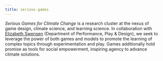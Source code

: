 ```yaml
---
title: serious-games 
---
```


<!-- A 75-100 word paragraph describing the motivation behind these projects -->

*Serious Games for Climate Change* is a research cluster at the nexus of game design, climate science, and learning science. In collaboration with [Elizabeth Swensen][es] (Department of Performance, Play & Design), we seek to leverage the power of both games and models to promote the learning of complex topics through experimentation and play. Games additionally hold promise as tools for social empowerment, inspiring agency to advance climate solutions.

[es]: https://danm.ucsc.edu/people/elizabeth-swensen
